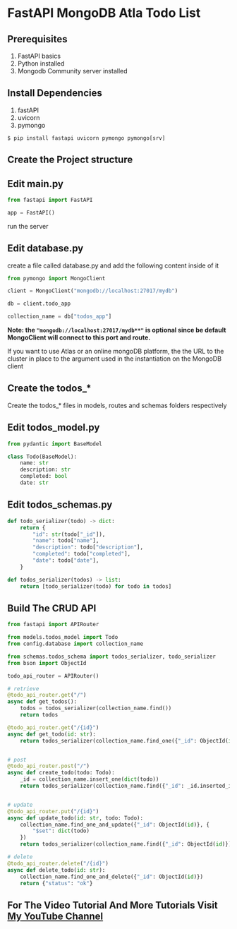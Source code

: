# FastAPI MongoDB Atla Todo List

## Prerequisites

1. FastAPI basics
2. Python installed 
3. Mongodb Community server installed


## Install Dependencies

1. fastAPI
2. uvicorn
3. pymongo

```shell
$ pip install fastapi uvicorn pymongo pymongo[srv]
```

## Create the Project structure


## Edit main.py

```python
from fastapi import FastAPI

app = FastAPI()
```

run the server

## Edit database.py

create a file called database.py and add the following content inside of it

```python
from pymongo import MongoClient

client = MongoClient("mongodb://localhost:27017/mydb")

db = client.todo_app

collection_name = db["todos_app"]
```

**Note: the `"mongodb://localhost:27017/mydb**"` is optional since be default MongoClient will connect to this port and route.**

If you want to use Atlas or an online mongoDB platform, the the URL to the cluster in place to the argument used in the instantiation on the MongoDB client


## Create the todos_*

Create the todos_* files in models, routes and schemas folders respectively

## Edit todos_model.py

```python
from pydantic import BaseModel

class Todo(BaseModel):
    name: str
    description: str
    completed: bool
    date: str
```

## Edit todos_schemas.py

```python
def todo_serializer(todo) -> dict:
    return {
        "id": str(todo["_id"]),
        "name": todo["name"],
        "description": todo["description"],
        "completed": todo["completed"],
        "date": todo["date"],
    }

def todos_serializer(todos) -> list:
    return [todo_serializer(todo) for todo in todos]
```


## Build The CRUD API

```python
from fastapi import APIRouter

from models.todos_model import Todo
from config.database import collection_name

from schemas.todos_schema import todos_serializer, todo_serializer
from bson import ObjectId

todo_api_router = APIRouter()

# retrieve
@todo_api_router.get("/")
async def get_todos():
    todos = todos_serializer(collection_name.find())
    return todos

@todo_api_router.get("/{id}")
async def get_todo(id: str):
    return todos_serializer(collection_name.find_one({"_id": ObjectId(id)}))


# post
@todo_api_router.post("/")
async def create_todo(todo: Todo):
    _id = collection_name.insert_one(dict(todo))
    return todos_serializer(collection_name.find({"_id": _id.inserted_id}))


# update
@todo_api_router.put("/{id}")
async def update_todo(id: str, todo: Todo):
    collection_name.find_one_and_update({"_id": ObjectId(id)}, {
        "$set": dict(todo)
    })
    return todos_serializer(collection_name.find({"_id": ObjectId(id)}))

# delete
@todo_api_router.delete("/{id}")
async def delete_todo(id: str):
    collection_name.find_one_and_delete({"_id": ObjectId(id)})
    return {"status": "ok"}
```


## For The Video Tutorial And More Tutorials Visit [My YouTube Channel](https://www.youtube.com/channel/UCQf9BYcqr8pzKrY14ZyMsbg)
